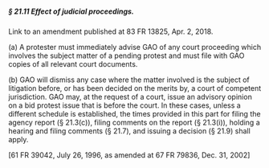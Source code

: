 ##### § 21.11 Effect of judicial proceedings. #####

Link to an amendment published at 83 FR 13825, Apr. 2, 2018.

(a) A protester must immediately advise GAO of any court proceeding which involves the subject matter of a pending protest and must file with GAO copies of all relevant court documents.

(b) GAO will dismiss any case where the matter involved is the subject of litigation before, or has been decided on the merits by, a court of competent jurisdiction. GAO may, at the request of a court, issue an advisory opinion on a bid protest issue that is before the court. In these cases, unless a different schedule is established, the times provided in this part for filing the agency report (§ 21.3(c)), filing comments on the report (§ 21.3(i)), holding a hearing and filing comments (§ 21.7), and issuing a decision (§ 21.9) shall apply.

[61 FR 39042, July 26, 1996, as amended at 67 FR 79836, Dec. 31, 2002]